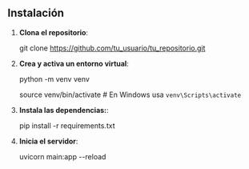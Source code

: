
## Instalación

1. **Clona el repositorio**:

   git clone https://github.com/tu_usuario/tu_repositorio.git
   
2. **Crea y activa un entorno virtual**:

    python -m venv venv
    
    source venv/bin/activate  # En Windows usa `venv\Scripts\activate`

3. **Instala las dependencias:**:

    pip install -r requirements.txt

4. **Inicia el servidor**:

    uvicorn main:app --reload


